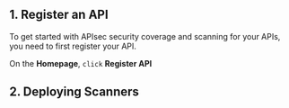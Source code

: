 ## **1. Register an API**

To get started with APIsec security coverage and scanning for your APIs, you need to first register your API.

On the **Homepage**, `click` **Register API** 


## **2. Deploying Scanners**
